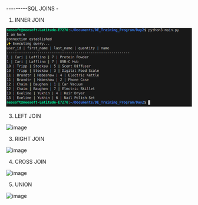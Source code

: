 ---------SQL JOINS -

1. INNER JOIN

![alt text](image.png)

3. LEFT JOIN

![image](https://github.com/user-attachments/assets/072e633b-7f05-4987-98e5-9765179248d0)

3. RIGHT JOIN
   
![image](https://github.com/user-attachments/assets/31c594a1-6e07-4132-a74f-a6b1b9ad2c6e)

4. CROSS JOIN

![image](https://github.com/user-attachments/assets/a3c0e0a9-5c79-4152-99d8-ce0792a158ec)

5. UNION
   
![image](https://github.com/user-attachments/assets/8f06f65a-efc5-4c18-a56e-c776e776fcae)











